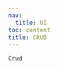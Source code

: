 ```yaml
---
nav:
  title: UI
toc: content
title: CRUD
---
```


<!-- # CRUD -->

<!-- `CRUD` is completely build-in CRUD operation include create, view, update and delete etc -->

<code src="./demo.tsx">Crud</code>

<!-- ```tsx | pure
import { Crud } from '@next-dev/ui'

export default () => {
  return (
    <>
      <Crud />
    </>
  )
}
``` -->
